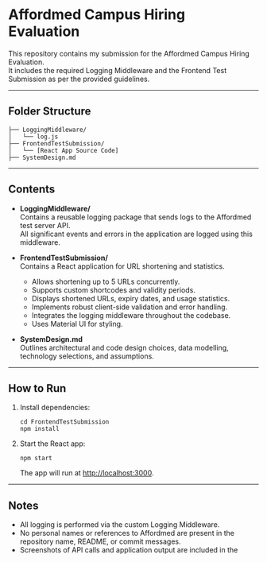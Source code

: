 # Affordmed Campus Hiring Evaluation

This repository contains my submission for the Affordmed Campus Hiring Evaluation.  
It includes the required Logging Middleware and the Frontend Test Submission as per the provided guidelines.

---

## Folder Structure

```
├── LoggingMiddleware/
│   └── log.js
├── FrontendTestSubmission/
│   └── [React App Source Code]
├── SystemDesign.md
```

---

## Contents

- **LoggingMiddleware/**  
  Contains a reusable logging package that sends logs to the Affordmed test server API.  
  All significant events and errors in the application are logged using this middleware.

- **FrontendTestSubmission/**  
  Contains a React application for URL shortening and statistics.  
  - Allows shortening up to 5 URLs concurrently.
  - Supports custom shortcodes and validity periods.
  - Displays shortened URLs, expiry dates, and usage statistics.
  - Implements robust client-side validation and error handling.
  - Integrates the logging middleware throughout the codebase.
  - Uses Material UI for styling.

- **SystemDesign.md**  
  Outlines architectural and code design choices, data modelling, technology selections, and assumptions.

---

## How to Run

1. Install dependencies:
   ```
   cd FrontendTestSubmission
   npm install
   ```

2. Start the React app:
   ```
   npm start
   ```
   The app will run at [http://localhost:3000](http://localhost:3000).

---

## Notes

- All logging is performed via the custom Logging Middleware.
- No personal names or references to Affordmed are present in the repository name, README, or commit messages.
- Screenshots of API calls and application output are included in the
